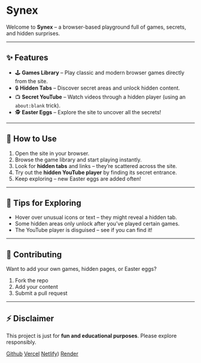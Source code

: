 # Synex

Welcome to **Synex** – a browser-based playground full of games, secrets, and hidden surprises.  

---

## ✨ Features
- 🕹️ **Games Library** – Play classic and modern browser games directly from the site.  
- 🔒 **Hidden Tabs** – Discover secret areas and unlock hidden content.  
- 📺 **Secret YouTube** – Watch videos through a hidden player (using an `about:blank` trick).  
- 🕵️ **Easter Eggs** – Explore the site to uncover all the secrets!  

---

## 🚀 How to Use
1. Open the site in your browser.  
2. Browse the game library and start playing instantly.  
3. Look for **hidden tabs** and links – they’re scattered across the site.  
4. Try out the **hidden YouTube player** by finding its secret entrance.  
5. Keep exploring – new Easter eggs are added often!  

---

## 🧭 Tips for Exploring
- Hover over unusual icons or text – they might reveal a hidden tab.  
- Some hidden areas only unlock after you’ve played certain games.  
- The YouTube player is disguised – see if you can find it!  

---

## 🤝 Contributing
Want to add your own games, hidden pages, or Easter eggs?  

1. Fork the repo  
2. Add your content  
3. Submit a pull request  

---

## ⚡ Disclaimer
This project is just for **fun and educational purposes**. Please explore responsibly.  


[Github](https://cameroncodesstuff.github.io/synex/)
[Vercel](https://synex.vercel.app)
[Netlify](https://ccssynex.netlify.app/))
[Render]((https://synex-5u2u.onrender.com/))

